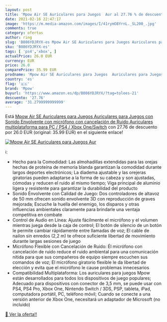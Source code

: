 ```yaml
---
layout: post
title: 'Mpow Air SE Auriculares para Juegos  Aur al 27.76 % de descuento'
date: 2021-02-16 22:47:17
image: 'https://m.media-amazon.com/images/I/41rymO8YrnL._SL200_.jpg'
comments: true
category: ofertas
author: ring
slug: 'B086YDJRYX-es Mpow Air SE Auriculares para Juegos Auriculares para...'
sku: 'B086YDJRYX-es'
tags: [ 'ps4','xbox', ]
actualPrice: 26.0 EUR
currency: EUR
price: 26.0
comparePrice: 35.99 EUR
prodname: 'Mpow Air SE Auriculares para Juegos  Auriculares para Juegos con Sonido Envolvente con micrófono con cancelación de Ruido  Auriculares multiplataforma para PC / PS4 / Xbox One/Switch'
country: 'es'
flag: '🇪🇸'
brand: 'Mpow'
buyurl: 'https://www.amazon.es/dp/B086YDJRYX/?tag=tolees-21'
descuento: '27.76'
average: '31.2799999999999'
---
```


Está [Mpow Air SE Auriculares para Juegos  Auriculares para Juegos con Sonido Envolvente con micrófono con cancelación de Ruido  Auriculares multiplataforma para PC / PS4 / Xbox One/Switch](https://www.amazon.es/dp/B086YDJRYX/?tag=tolees-21) con 27.76 de descuento por 26.0 EUR (original: 35.99 EUR) en el siguiente enlace!

[![Mpow Air SE Auriculares para Juegos  Aur](https://m.media-amazon.com/images/I/41rymO8YrnL._SL200_.jpg)](https://www.amazon.es/dp/B086YDJRYX/?tag=tolees-21)

ℹ️:

- Hecho para la Comodidad: Las almohadillas extendidas para las orejas hechas de proteína de memoria blanda garantizan la comodidad durante largos deportes electrónicos; La diadema ajustable y las orejeras giratorias pueden adaptarse a la forma de su cabeza y son ajustadas, cómodas y reducen el ruido al mismo tiempo; Viga principal de aluminio ligera y resistente para garantizar la durabilidad del producto
- Sonido Énvolvente con Calidad de Juego: Dos controladores de altavoz de 50 mm ofrecen sonido envolvente 3D con reproducción de graves mejorada; Escuche la huella del enemigo, los disparos y otras influencias ambientales claramente para brindarle una ventaja competitiva en combate
- Control de Audio en Línea: Ajuste fácilmente el micrófono y el volumen mientras juega desde la caja de control; El botón de silencio de un botón le permite cambiar rápidamente entre llamadas de voz; El cable de nailon sin enredos (2,2 m) te ofrece suficiente libertad de movimiento durante largas sesiones de juego
- Micrófono Flexible con Cancelación de Ruido: Él micrófono con cancelación de ruido reduce el ruido ambiental para una comunicación nítida para que sus compañeros de equipo siempre escuchen sus comandos de voz; El micrófono giratorio flexible le da libertad de elección y evita que el micrófono le cause problemas innecesarios
- Compatibilidad Multiplataforma: Los auriculares para juegos Mpow están desarrollados para todos los dispositivos de juego populares; Adecuado para dispositivos con conector de 3,5 mm, se puede usar con PS4, PS4 Pro, Xbox One, Nintendo Switch / 3DS, PSP, tableta, iPad, computadora portátil, PC, teléfono móvil; Cuando se conecte a una versión anterior de Xbox One, necesitará un adaptador de Microsoft (no incluido)

[🛒 Ver la oferta!!](https://www.amazon.es/dp/B086YDJRYX/?tag=tolees-21)
